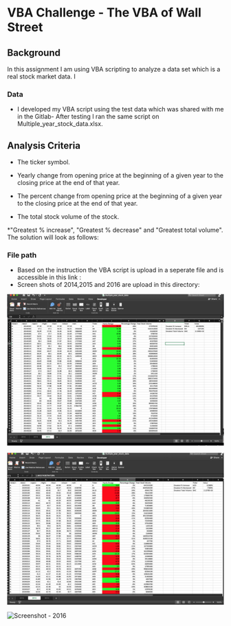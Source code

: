 # VBA Challenge - The VBA of Wall Street

## Background

In this assignment I am using VBA scripting to analyze a data set which is a real stock market data. I


### Data 

* I developed my VBA script using the test data which was shared with me in the Gitlab- After testing I ran the same script on Multiple_year_stock_data.xlsx.

## Analysis Criteria 

  * The ticker symbol.

  * Yearly change from opening price at the beginning of a given year to the closing price at the end of that year.

  * The percent change from opening price at the beginning of a given year to the closing price at the end of that year.

  * The total stock volume of the stock.
  
  *"Greatest % increase", "Greatest % decrease" and "Greatest total volume". The solution will look as follows:


### File path

* Based on the instruction the VBA script is upload in a seperate file and is accessible in this link : 
* Screen shots of 2014,2015 and 2016 are upload in this directory:  

![Screenshot - 2014](https://github.com/manidanesh/UCI_HomeWork_Mani/blob/master/VBA-challenge/Images/2014%20.png)

![Screenshot - 2015](https://github.com/manidanesh/UCI_HomeWork_Mani/blob/master/VBA-challenge/Images/2015%20.png)

![Screenshot - 2016](https://github.com/manidanesh/UCI_HomeWork_Mani/blob/master/VBA-challenge/Images/2016%20.png)




